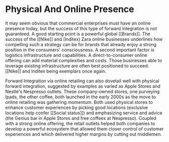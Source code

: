 # Physical And Online Presence
It may seem obvious that commercial enterprises must have an online presence today, but the success of this type of forward integration is not guaranteed. A good starting point is a powerful global [[Brands]]. The success of the [[Nike]] and (Inditex) Zara online businesses underlines how compelling such a strategy can be for brands that already enjoy a strong position in the consumers' consciousness. A second important factor is logistics infrastructure and capabilities. A direct-to-consumer online offering can add material complexities and costs. Those businesses  able to leverage existing infrastructure are often best positioned to succeed: [[Nike]] and Inditex being exemplars once again.

Forward Integration via online retailing can also dovetail well with physical forward integration, suggested by examples as varied as Apple Stores and Nestlé's Nespresso outlets. These company-owned stores, one purveying Ipads, the other coffee, both launched in the early 2000s as the move to online retailing was gathering momentum. Both used physical stores to enhance customer experiences by picking good locations (exclusive locations help confer [[Social status]]) and emphasizing service and advice (the Genius bar in Apple Stores and free coffees at Nespresso). Coupled with a strong online offering, the retail outlets helped both companies to develop a powerful ecosystem that allowed them closer control of customer experiences and which delivered higher margins by cutting out middlemen.